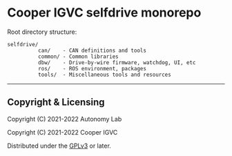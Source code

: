 # Cooper IGVC selfdrive monorepo

Root directory structure:

```
selfdrive/
          can/    - CAN definitions and tools
          common/ - Common libraries
          dbw/    - Drive-by-wire firmware, watchdog, UI, etc
          ros/    - ROS environment, packages
          tools/  - Miscellaneous tools and resources
```

------------------------------------------------------------------------------

## Copyright & Licensing

Copyright (C) 2021-2022  Autonomy Lab

Copyright (C) 2021-2022  Cooper IGVC

Distributed under the [GPLv3] or later.


[GPLv3]: LICENSE.md
